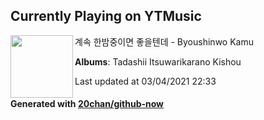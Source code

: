 ## Currently Playing on YTMusic

[<img align="left" width="100" src="https://lh3.googleusercontent.com/rkaQdSxDy4CSl096l7IjSKUPX_qFMmwxaf4DD7rt3k-sRV_XsSPUVUKa4LEP9N5PbiuruLJblOcnlTE">](https://music.youtube.com/watch?v=0ad7f0H5wmY)

계속 한밤중이면 좋을텐데 - Byoushinwo Kamu

**Albums**: Tadashii Itsuwarikarano Kishou

Last updated at 03/04/2021 22:33

#### Generated with [20chan/github-now](https://github.com/20chan/github-now)


<!--
**20chan/20chan** is a ✨ _special_ ✨ repository because its `README.md` (this file) appears on your GitHub profile.

Here are some ideas to get you started:

- 🔭 I’m currently working on ...
- 🌱 I’m currently learning ...
- 👯 I’m looking to collaborate on ...
- 🤔 I’m looking for help with ...
- 💬 Ask me about ...
- 📫 How to reach me: ...
- 😄 Pronouns: ...
- ⚡ Fun fact: ...
-->
